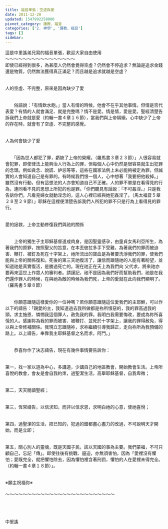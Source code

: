 ```yaml
---
title: 福音單張：空虛與愛
date: 2011-12-20
updated: 1547992258000
pixnet_category: 護教、福音
categories: ['2. 神學', '護教、福音']
tags: []
sidebar: 
---
```


<p>這是中里遙弟兄寫的福音單張，歡迎大家自由使用<!--more--><br/>～～～～～～～～～～～～～～～～<br/>即使已經得到很多，為甚麼人仍然會覺得空虛？仍然會不停追求？無論是追求金錢還是物質，仍然無法獲得真正滿足？而且越是追求就越是空虛？<br/><br/><br/>人的空虛、不完整，原來是因為缺少了愛<br/><br/><br/>　　俗語說：「有情飲水飽。」當人有情的時候，他會不在乎其他事情。但情是否代表愛？有情的人就會滿足、就是完整嗎？情不是愛。情是情，愛是愛。聖經清楚告訴我們上帝就是愛（約翰一書４章１６節），當我們與上帝隔絕，心中缺少了上帝的存在時，就會有了空虛、不完整的感覺。<br/><br/><br/>人為何會缺少了愛<br/><br/><br/>　　「因為世人都犯了罪，虧缺了上帝的榮耀。（羅馬書３章２３節）」人很容易就會犯罪，即使律法上能夠治人行為上的罪，但每個人心中仍然是很容易就生出犯罪的念頭。例如貪念、說謊、妒忌等等，這些在國家法例上未必能夠被定為罪，但誠實的人會知道自己是有罪的。有時候我們恨一個人，心中想著「我要把他殺掉。」雖然沒有行動，但有這想法的人亦會知道自己不正確。人的罪不單是在看得見的行為，連同看不見的思想上所犯的也是罪。「你們聽見有話說：『不可姦淫。』只是我告訴你們，凡看見婦女就動淫念的，這人心裡已經與她犯姦淫了。（馬太福音５章２８至２９節）」耶穌在這裡便清楚告訴我們人所犯的罪不只是行為上看得見的罪行。<br/><br/><br/>愛的拯救，上帝主動修復我們與祂的關係<br/><br/><br/>　　上帝的獨生子主耶穌基督道成肉身，是因聖靈感孕，由童貞女馬利亞所生，為著我們的原罪，按照聖父的旨意，在本丟彼拉多手下受難，為著我們的罪而被迫害、鞭打、被釘及死在十字架上，祂所流出的寶血是為著要洗淨我們的罪，使我們能與上帝的關係復和。死後的第三天祂復活了，讓信而跟隨祂的人能有著盼望，並知道祂是真實復活，是勝過死亡的。現在祂正在天上為我們向 父代求，將來祂亦要再來這世上作眾人的審判者。請謹記，祂不是因為我們好而幫助我們，祂是在我們還作罪人的時候，在與祂為敵的時候為我們死，上帝的愛就在此向我們顯明了。（羅馬書５章８節）<br/><br/><br/>　　你願意跟隨這樣愛你的一位神嗎？若你願意跟隨這位愛我們的主耶穌，可以作以下的禱告：「親愛的主，我知道過去我所做都是祢所恨惡的，我的罪高過我的頭，求主施恩、憐憫我這個罪人，赦免我的罪。我明白我需要悔改，要成為祢所喜悅的人。感謝祢為我的罪而被害、被鞭打、並死於十字架上，讓我的罪得赦免，得以與上帝修補關係。我現立志跟隨祢，求祢繼續引導我歸正，走向祢所為我預備的路上。以上禱告，奉靠我主耶穌基督之名而求，阿門。」<br/><br/><br/>　　恭喜你作了決志禱告，現在有幾件事情要告訴你：<br/><br/><br/>第一，找一家以道為中心，多講道，少講自己的地區教會，開始教會生活。上帝所喜悅的教會，會友是會自我約朿，過聖潔生活，高舉耶穌基督，自我卑微；<br/><br/><br/>第二，天天閱讀聖經；<br/><br/><br/>第三，恆常禱告，以信求知，而非以信求恩，求明白祂的心意，使祂喜悅；<br/><br/><br/>第四，過聖潔的生活，把已知的，犯過的錯都盡心盡力的改過，不可說明天才開始，而是立即；<br/><br/><br/>第五，關心別人的靈魂，既是天國子民，該以天國的事為主要。我們蒙福，不可只顧自己，忘記「傳」。即使往後有挑戰、逼迫，亦無須害怕，因為「愛裡沒有懼怕；愛既完全，就把懼怕除去，因為懼怕裡含著刑罰，懼怕的人在愛裡未得完全。（約翰一書４章１８節）」。<br/><br/><br/>※願主祝福你※<br/><br/>～～～～～～～～～～～～～～～～～～～～～～～～～<br/><br/><br/><br/><br/>中里遙<br/><br/><br/><br/><br/><br/></p>